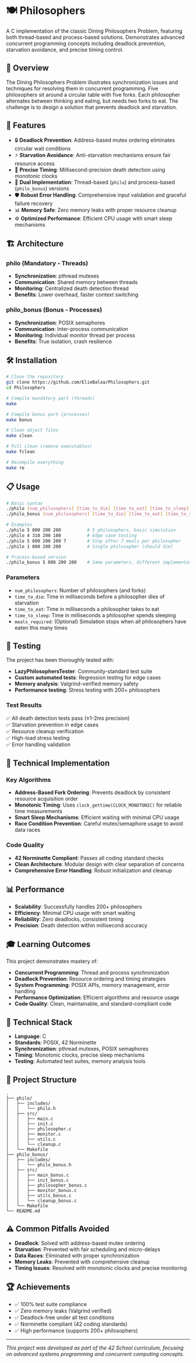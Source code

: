 # 🍽️ Philosophers

A C implementation of the classic Dining Philosophers Problem, featuring both thread-based and process-based solutions. Demonstrates advanced concurrent programming concepts including deadlock prevention, starvation avoidance, and precise timing control.

## 📖 Overview

The Dining Philosophers Problem illustrates synchronization issues and techniques for resolving them in concurrent programming. Five philosophers sit around a circular table with five forks. Each philosopher alternates between thinking and eating, but needs two forks to eat. The challenge is to design a solution that prevents deadlock and starvation.

## 🚀 Features

- 🔒 **Deadlock Prevention**: Address-based mutex ordering eliminates circular wait conditions
- ⚡ **Starvation Avoidance**: Anti-starvation mechanisms ensure fair resource access
- 🎯 **Precise Timing**: Millisecond-precision death detection using monotonic clocks
- 🧵 **Dual Implementation**: Thread-based (`philo`) and process-based (`philo_bonus`) versions
- 🛡️ **Robust Error Handling**: Comprehensive input validation and graceful failure recovery
- 📊 **Memory Safe**: Zero memory leaks with proper resource cleanup
- ⚙️ **Optimized Performance**: Efficient CPU usage with smart sleep mechanisms

## 🏗️ Architecture

### philo (Mandatory - Threads)
- **Synchronization**: pthread mutexes
- **Communication**: Shared memory between threads
- **Monitoring**: Centralized death detection thread
- **Benefits**: Lower overhead, faster context switching

### philo_bonus (Bonus - Processes)
- **Synchronization**: POSIX semaphores
- **Communication**: Inter-process communication
- **Monitoring**: Individual monitor thread per process
- **Benefits**: True isolation, crash resilience

## 🛠️ Installation

```bash
# Clone the repository
git clone https://github.com/ElieBalaa/Philosophers.git
cd Philosophers

# Compile mandatory part (threads)
make

# Compile bonus part (processes)
make bonus

# Clean object files
make clean

# Full clean (remove executables)
make fclean

# Recompile everything
make re
```

## 📋 Usage

```bash
# Basic syntax
./philo [num_philosophers] [time_to_die] [time_to_eat] [time_to_sleep] [optional: meals_required]
./philo_bonus [num_philosophers] [time_to_die] [time_to_eat] [time_to_sleep] [optional: meals_required]

# Examples
./philo 5 800 200 200          # 5 philosophers, basic simulation
./philo 4 310 200 100          # Edge case testing
./philo 5 800 200 200 7        # Stop after 7 meals per philosopher
./philo 1 800 200 200          # Single philosopher (should die)

# Process-based version
./philo_bonus 5 800 200 200    # Same parameters, different implementation
```

### Parameters

- `num_philosophers`: Number of philosophers (and forks)
- `time_to_die`: Time in milliseconds before a philosopher dies of starvation
- `time_to_eat`: Time in milliseconds a philosopher takes to eat
- `time_to_sleep`: Time in milliseconds a philosopher spends sleeping
- `meals_required`: (Optional) Simulation stops when all philosophers have eaten this many times

## 🧪 Testing

The project has been thoroughly tested with:

- **LazyPhilosophersTester**: Community-standard test suite
- **Custom automated tests**: Regression testing for edge cases
- **Memory analysis**: Valgrind-verified memory safety
- **Performance testing**: Stress testing with 200+ philosophers

### Test Results
✅ All death detection tests pass (±1-2ms precision)  
✅ Starvation prevention in edge cases  
✅ Resource cleanup verification  
✅ High-load stress testing  
✅ Error handling validation  

## 🔧 Technical Implementation

### Key Algorithms
- **Address-Based Fork Ordering**: Prevents deadlock by consistent resource acquisition order
- **Monotonic Timing**: Uses `clock_gettime(CLOCK_MONOTONIC)` for reliable time measurements
- **Smart Sleep Mechanisms**: Efficient waiting with minimal CPU usage
- **Race Condition Prevention**: Careful mutex/semaphore usage to avoid data races

### Code Quality
- **42 Norminette Compliant**: Passes all coding standard checks
- **Clean Architecture**: Modular design with clear separation of concerns
- **Comprehensive Error Handling**: Robust initialization and cleanup

## 📊 Performance

- **Scalability**: Successfully handles 200+ philosophers
- **Efficiency**: Minimal CPU usage with smart waiting
- **Reliability**: Zero deadlocks, consistent timing
- **Precision**: Death detection within millisecond accuracy

## 🎓 Learning Outcomes

This project demonstrates mastery of:

- **Concurrent Programming**: Thread and process synchronization
- **Deadlock Prevention**: Resource ordering and timing strategies
- **System Programming**: POSIX APIs, memory management, error handling
- **Performance Optimization**: Efficient algorithms and resource usage
- **Code Quality**: Clean, maintainable, and standard-compliant code

## 🔧 Technical Stack

- **Language**: C
- **Standards**: POSIX, 42 Norminette
- **Synchronization**: pthread mutexes, POSIX semaphores
- **Timing**: Monotonic clocks, precise sleep mechanisms
- **Testing**: Automated test suites, memory analysis tools

## 📁 Project Structure

```
.
├── philo/
│   ├── includes/
│   │   └── philo.h
│   ├── src/
│   │   ├── main.c
│   │   ├── init.c
│   │   ├── philosopher.c
│   │   ├── monitor.c
│   │   ├── utils.c
│   │   └── cleanup.c
│   └── Makefile
├── philo_bonus/
│   ├── includes/
│   │   └── philo_bonus.h
│   ├── src/
│   │   ├── main_bonus.c
│   │   ├── init_bonus.c
│   │   ├── philosopher_bonus.c
│   │   ├── monitor_bonus.c
│   │   ├── utils_bonus.c
│   │   └── cleanup_bonus.c
│   └── Makefile
└── README.md
```

## ⚠️ Common Pitfalls Avoided

- **Deadlock**: Solved with address-based mutex ordering
- **Starvation**: Prevented with fair scheduling and micro-delays
- **Data Races**: Eliminated with proper synchronization
- **Memory Leaks**: Prevented with comprehensive cleanup
- **Timing Issues**: Resolved with monotonic clocks and precise monitoring

## 🏆 Achievements

- ✅ 100% test suite compliance
- ✅ Zero memory leaks (Valgrind verified)
- ✅ Deadlock-free under all test conditions
- ✅ Norminette compliant (42 coding standards)
- ✅ High performance (supports 200+ philosophers)

---

*This project was developed as part of the 42 School curriculum, focusing on advanced systems programming and concurrent computing concepts.* 